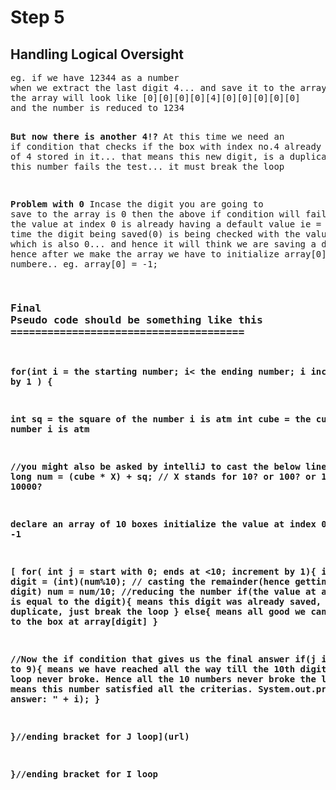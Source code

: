 # Step 5
<h2>Handling Logical Oversight</h2>
<pre>
eg. if we have 12344 as a number
when we extract the last digit 4... and save it to the array... 
the array will look like [0][0][0][0][4][0][0][0][0][0]
and the number is reduced to 1234


**But now there is another 4!?**
At this time we need an if condition that checks
if the box with index no.4 already has a value of 4 stored in it...
that means this new digit, is a duplicate.
Hence this number fails the test... it must break the loop 



**Problem with 0**
Incase the digit you are going to save to the array is 0
then the above if condition will fail... because
the value at index 0 is already having a default value ie = 0.
At this time the digit being saved(0) is being checked with
the value in box [0] which is also 0... and hence it will think
we are saving a duplicate! hence after we make the array we have to
initialize array[0] to another numbere.. eg. array[0] = -1;


### <b>Final Pseudo code should be something like this<b> ======================================
 
 for(int i = the starting number; i< the ending number; i increment by 1 ) {

int sq = the square of the number  i is atm
int cube = the cube of the number  i is atm

//you might also be asked by intelliJ to cast the below line to long
long num = (cube * X) + sq; // X stands for 10? or 100? or 1000? or 10000?

declare an array of 10 boxes
initialize the value at index 0 to -1

[ for( int j = start with 0;  ends at <10; increment by 1){
 int digit = (int)(num%10); // casting the remainder(hence getting the last digit)
 num = num/10; //reducing the number
    if(the value at array[digit] is equal to the digit){
     means this digit was already saved, its a duplicate, just break the loop
    }
    else{
     means all good we can save digit to the box at array[digit] 
   }

   //Now the if condition that gives us the final answer
    if(j is equal to 9){
     means we have reached all the way till the 10th digit
     and the loop never broke. Hence all the 10 numbers never broke
     the loop. That means this number satisfied all the criterias.
     System.out.println("The answer: " + i);
    }
  
 }//ending bracket for J loop](url)
 
}//ending bracket for I loop






</pre>
